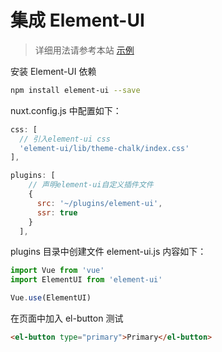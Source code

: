 # 集成 Element-UI

> 详细用法请参考本站 [示例](https://gitee.com/dexterleslie/demonstration/tree/master/front-end/demo-nuxt/element-ui%E5%AE%89%E8%A3%85%E4%B8%8E%E9%85%8D%E7%BD%AE)

安装 Element-UI 依赖

```bash
npm install element-ui --save
```

nuxt.config.js 中配置如下：

```javascript
css: [
  // 引入element-ui css
  'element-ui/lib/theme-chalk/index.css'
],

plugins: [
    // 声明element-ui自定义插件文件
    {
      src: '~/plugins/element-ui',
      ssr: true
    }
  ],
```

plugins 目录中创建文件 element-ui.js 内容如下：

```javascript
import Vue from 'vue'
import ElementUI from 'element-ui'

Vue.use(ElementUI)
```

在页面中加入 el-button 测试

```html
<el-button type="primary">Primary</el-button>
```


